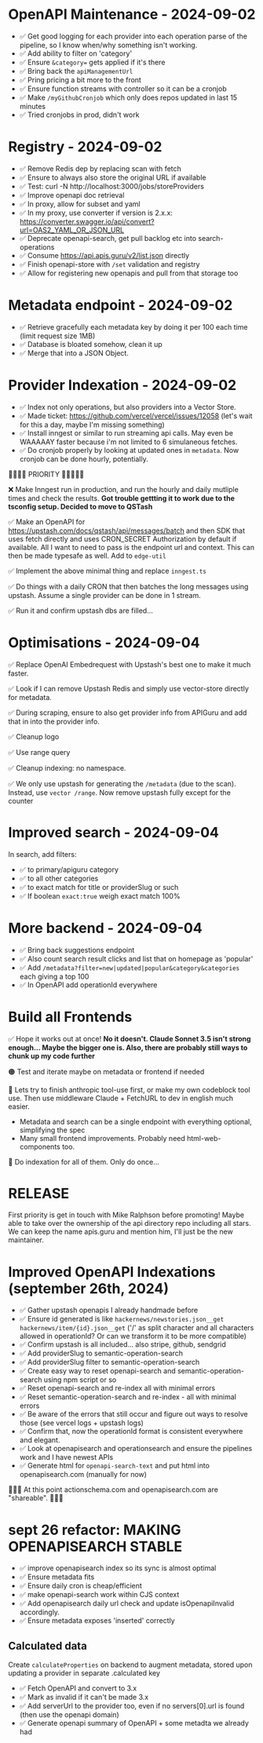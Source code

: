# OpenAPI Maintenance - 2024-09-02

- ✅ Get good logging for each provider into each operation parse of the pipeline, so I know when/why something isn't working.
- ✅ Add ability to filter on 'category'
- ✅ Ensure `&category=` gets applied if it's there
- ✅ Bring back the `apiManagementUrl`
- ✅ Pring pricing a bit more to the front
- ✅ Ensure function streams with controller so it can be a cronjob
- ✅ Make `/myGithubCronjob` which only does repos updated in last 15 minutes
- ✅ Tried cronjobs in prod, didn't work

# Registry - 2024-09-02

- ✅ Remove Redis dep by replacing scan with fetch
- ✅ Ensure to always also store the original URL if available
- ✅ Test: curl -N http://localhost:3000/jobs/storeProviders
- ✅ Improve openapi doc retrieval
- ✅ In proxy, allow for subset and yaml
- ✅ In my proxy, use converter if version is 2.x.x: https://converter.swagger.io/api/convert?url=OAS2_YAML_OR_JSON_URL
- ✅ Deprecate openapi-search, get pull backlog etc into search-operations
- ✅ Consume https://api.apis.guru/v2/list.json directly
- ✅ Finish openapi-store with `/set` validation and registry
- ✅ Allow for registering new openapis and pull from that storage too

# Metadata endpoint - 2024-09-02

- ✅ Retrieve gracefully each metadata key by doing it per 100 each time (limit request size 1MB)
- ✅ Database is bloated somehow, clean it up
- ✅ Merge that into a JSON Object.

# Provider Indexation - 2024-09-02

- ✅ Index not only operations, but also providers into a Vector Store.
- ✅ Made ticket: https://github.com/vercel/vercel/issues/12058 (let's wait for this a day, maybe I'm missing something)
- ✅ Install inngest or similar to run streaming api calls. May even be WAAAAAY faster because i'm not limited to 6 simulaneous fetches.
- ✅ Do cronjob properly by looking at updated ones in `metadata`. Now cronjob can be done hourly, potentially.

💯💯💯💯 PRIORITY 💯💯💯💯💯

❌ Make Inngest run in production, and run the hourly and daily mutliple times and check the results. **Got trouble gettting it to work due to the tsconfig setup. Decided to move to QSTash**

✅ Make an OpenAPI for https://upstash.com/docs/qstash/api/messages/batch and then SDK that uses fetch directly and uses CRON_SECRET Authorization by default if available. All I want to need to pass is the endpoint url and context. This can then be made typesafe as well. Add to `edge-util`

✅ Implement the above minimal thing and replace `inngest.ts`

✅ Do things with a daily CRON that then batches the long messages using upstash. Assume a single provider can be done in 1 stream.

✅ Run it and confirm upstash dbs are filled...

<!-- I now already have something to show! -->

# Optimisations - 2024-09-04

✅ Replace OpenAI Embedrequest with Upstash's best one to make it much faster.

✅ Look if I can remove Upstash Redis and simply use vector-store directly for metadata.

✅ During scraping, ensure to also get provider info from APIGuru and add that in into the provider info.

✅ Cleanup logo

✅ Use range query

✅ Cleanup indexing: no namespace.

✅ We only use upstash for generating the `/metadata` (due to the scan). Instead, use `vector /range`. Now remove upstash fully except for the counter

# Improved search - 2024-09-04

In search, add filters:

- ✅ to primary/apiguru category
- ✅ to all other categories
- ✅ to exact match for title or providerSlug or such
- ✅ If boolean `exact:true` weigh exact match 100%

# More backend - 2024-09-04

- ✅ Bring back suggestions endpoint
- ✅ Also count search result clicks and list that on homepage as 'popular'
- ✅ Add `/metadata?filter=new|updated|popular&category&categories` each giving a top 100
- ✅ In OpenAPI add operationId everywhere

# Build all Frontends

✅ Hope it works out at once! **No it doesn't. Claude Sonnet 3.5 isn't strong enough... Maybe the bigger one is. Also, there are probably still ways to chunk up my code further**

🟠 Test and iterate maybe on metadata or frontend if needed

🚫 Lets try to finish anthropic tool-use first, or make my own codeblock tool use. Then use middleware Claude + FetchURL to dev in english much easier.

- Metadata and search can be a single endpoint with everything optional, simplifying the spec
- Many small frontend improvements. Probably need html-web-components too.

🚫 Do indexation for all of them. Only do once...

# RELEASE

First priority is get in touch with Mike Ralphson before promoting! Maybe able to take over the ownership of the api directory repo including all stars. We can keep the name apis.guru and mention him, I'll just be the new maintainer.

<!--
This seems like a nice rounded up project.

From here on out continue with backend host so I can add "checkmark" functionality (verified, tested, apis)

The art of finishing
-->

# Improved OpenAPI Indexations (september 26th, 2024)

- ✅ Gather upstash openapis I already handmade before
- ✅ Ensure id generated is like `hackernews/newstories.json__get hackernews/item/{id}.json__get` ('/' as split character and all characters allowed in operationId? Or can we transform it to be more compatible)
- ✅ Confirm upstash is all included... also stripe, github, sendgrid
- ✅ Add providerSlug to semantic-operation-search
- ✅ Add providerSlug filter to semantic-operation-search
- ✅ Create easy way to reset openapi-search and semantic-operation-search using npm script or so
- ✅ Reset openapi-search and re-index all with minimal errors
- ✅ Reset semantic-operation-search and re-index - all with minimal errors
- ✅ Be aware of the errors that still occur and figure out ways to resolve those (see vercel logs + upstash logs)
- ✅ Confirm that, now the operationId format is consistent everywhere and elegant.
- ✅ Look at openapisearch and operationsearch and ensure the pipelines work and I have newest APIs
- ✅ Generate html for `openapi-search-text` and put html into openapisearch.com (manually for now)

🎉🎉🎉 At this point actionschema.com and openapisearch.com are "shareable". 🎉🎉🎉

# sept 26 refactor: MAKING OPENAPISEARCH STABLE

- ✅ improve openapisearch index so its sync is almost optimal
- ✅ Ensure metadata fits
- ✅ Ensure daily cron is cheap/efficient
- ✅ make openapi-search work within CJS context
- ✅ Add openapisearch daily url check and update isOpenapiInvalid accordingly.
- ✅ Ensure metadata exposes 'inserted' correctly

## Calculated data

Create `calculateProperties` on backend to augment metadata, stored upon updating a provider in separate .calculated key

- ✅ Fetch OpenAPI and convert to 3.x
- ✅ Mark as invalid if it can't be made 3.x
- ✅ Add serverUrl to the provider too, even if no servers[0].url is found (then use the openapi domain)
- ✅ Generate openapi summary of OpenAPI + some metadta we already had
